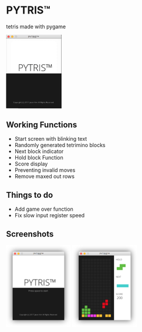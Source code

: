 # PYTRIS™
tetris made with pygame

<img src="assets/images/play.gif" width="30%">

## Working Functions
- Start screen with blinking text
- Randomly generated tetrimino blocks
- Next block indicator
- Hold block Function
- Score display
- Preventing invalid moves
- Remove maxed out rows

## Things to do
- Add game over function
- Fix slow input register speed

## Screenshots
<img src="assets/images/1.png" width="35%">
<img src="assets/images/2.png" width="35%">
